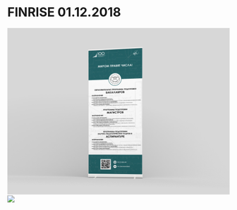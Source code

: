 # FINRISE 01.12.2018

<img src="poster-mock.jpg" align="center" />
<img src="poster.jpg" align="center" />